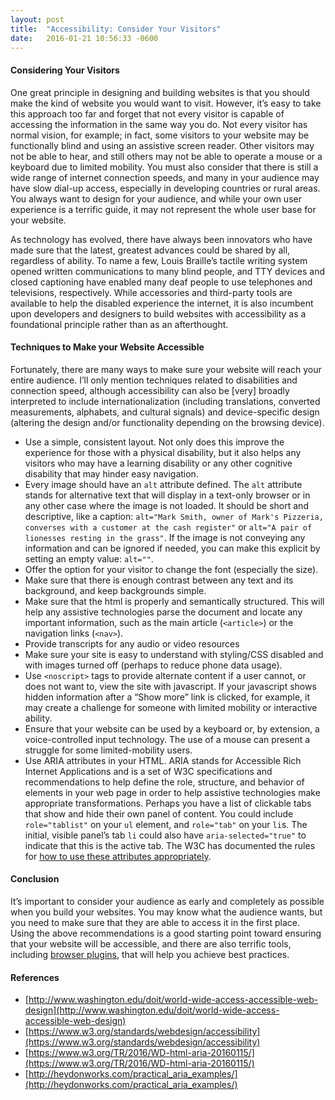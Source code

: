 ```yaml
---
layout: post
title:  "Accessibility: Consider Your Visitors"
date:   2016-01-21 10:56:33 -0600
---
```


#### Considering Your Visitors

One great principle in designing and building websites is that you should make the kind of website you would want to visit. However, it’s easy to take this approach too far and forget that not every visitor is capable of accessing the information in the same way you do. Not every visitor has normal vision, for example; in fact, some visitors to your website may be functionally blind and using an assistive screen reader. Other visitors may not be able to hear, and still others may not be able to operate a mouse or a keyboard due to limited mobility. You must also consider that there is still a wide range of internet connection speeds, and many in your audience may have slow dial-up access, especially in developing countries or rural areas. You always want to design for your audience, and while your own user experience is a terrific guide, it may not represent the whole user base for your website.

As technology has evolved, there have always been innovators who have made sure that the latest, greatest advances could be shared by all, regardless of ability. To name a few, Louis Braille’s tactile writing system opened written communications to many blind people, and TTY devices and closed captioning have enabled many deaf people to use telephones and televisions, respectively. While accessories and third-party tools are available to help the disabled experience the internet, it is also incumbent upon developers and designers to build websites with accessibility as a foundational principle rather than as an afterthought.

#### Techniques to Make your Website Accessible

Fortunately, there are many ways to make sure your website will reach your entire audience. I’ll only mention techniques related to disabilities and connection speed, although accessibility can also be [very] broadly interpreted to include internationalization (including translations, converted measurements, alphabets, and cultural signals) and device-specific design (altering the design and/or functionality depending on the browsing device).

*   Use a simple, consistent layout. Not only does this improve the experience for those with a physical disability, but it also helps any visitors who may have a learning disability or any other cognitive disability that may hinder easy navigation.
*   Every image should have an `alt` attribute defined. The `alt` attribute stands for alternative text that will display in a text-only browser or in any other case where the image is not loaded. It should be short and descriptive, like a caption: `alt="Mark Smith, owner of Mark's Pizzeria, converses with a customer at the cash register"` or `alt="A pair of lionesses resting in the grass"`. If the image is not conveying any information and can be ignored if needed, you can make this explicit by setting an empty value: `alt=""`.
*   Offer the option for your visitor to change the font (especially the size).
*   Make sure that there is enough contrast between any text and its background, and keep backgrounds simple.
*   Make sure that the html is properly and semantically structured. This will help any assistive technologies parse the document and locate any important information, such as the main article (`<article>`) or the navigation links (`<nav>`).
*   Provide transcripts for any audio or video resources
*   Make sure your site is easy to understand with styling/CSS disabled and with images turned off (perhaps to reduce phone data usage).
*   Use `<noscript>` tags to provide alternate content if a user cannot, or does not want to, view the site with javascript. If your javascript shows hidden information after a “Show more” link is clicked, for example, it may create a challenge for someone with limited mobility or interactive ability.
*   Ensure that your website can be used by a keyboard or, by extension, a voice-controlled input technology. The use of a mouse can present a struggle for some limited-mobility users.
*   Use ARIA attributes in your HTML. ARIA stands for Accessible Rich Internet Applications and is a set of W3C specifications and recommendations to help define the role, structure, and behavior of elements in your web page in order to help assistive technologies make appropriate transformations. Perhaps you have a list of clickable tabs that show and hide their own panel of content. You could include `role="tablist"` on your `ul` element, and `role="tab"` on your `li`s. The initial, visible panel’s tab `li` could also have `aria-selected="true"` to indicate that this is the active tab. The W3C has documented the rules for [how to use these attributes appropriately](https://www.w3.org/TR/2016/WD-html-aria-20160115/).

#### Conclusion

It’s important to consider your audience as early and completely as possible when you build your websites. You may know what the audience wants, but you need to make sure that they are able to access it in the first place. Using the above recommendations is a good starting point toward ensuring that your website will be accessible, and there are also terrific tools, including [browser plugins](https://chrome.google.com/webstore/search/accessibility?_category=extensions), that will help you achieve best practices.

#### References

*   [http://www.washington.edu/doit/world-wide-access-accessible-web-design](http://www.washington.edu/doit/world-wide-access-accessible-web-design)
*   [https://www.w3.org/standards/webdesign/accessibility](https://www.w3.org/standards/webdesign/accessibility)
*   [https://www.w3.org/TR/2016/WD-html-aria-20160115/](https://www.w3.org/TR/2016/WD-html-aria-20160115/)
*   [http://heydonworks.com/practical_aria_examples/](http://heydonworks.com/practical_aria_examples/)
